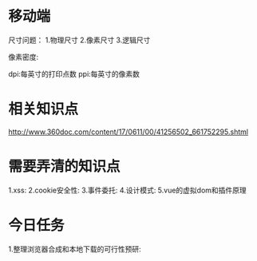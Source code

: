 # 移动端
尺寸问题：
1.物理尺寸
2.像素尺寸
3.逻辑尺寸

像素密度:

dpi:每英寸的打印点数
ppi:每英寸的像素数


# 相关知识点
http://www.360doc.com/content/17/0611/00/41256502_661752295.shtml

# 需要弄清的知识点
1.xss:
2.cookie安全性:
3.事件委托:
4.设计模式:
5.vue的虚拟dom和插件原理


# 今日任务
1.整理浏览器合成和本地下载的可行性预研:






